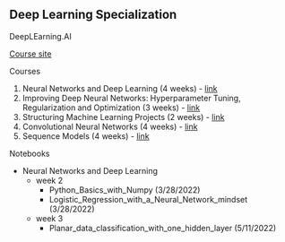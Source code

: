 ## Deep Learning Specialization
DeepLEarning.AI

[Course site](https://www.coursera.org/specializations/deep-learning)

Courses
1. Neural Networks and Deep Learning (4 weeks) - [link](https://www.coursera.org/learn/neural-networks-deep-learning)
2. Improving Deep Neural Networks: Hyperparameter Tuning, Regularization and Optimization (3 weeks) - [link](https://www.coursera.org/learn/deep-neural-network)
3. Structuring Machine Learning Projects (2 weeks) - [link](https://www.coursera.org/learn/machine-learning-projects)
4. Convolutional Neural Networks (4 weeks) - [link](https://www.coursera.org/learn/convolutional-neural-networks)
5. Sequence Models (4 weeks) - [link](https://www.coursera.org/learn/nlp-sequence-models)

Notebooks
- Neural Networks and Deep Learning
    - week 2
        - Python_Basics_with_Numpy (3/28/2022)
        - Logistic_Regression_with_a_Neural_Network_mindset (3/28/2022)
    - week 3
        - Planar_data_classification_with_one_hidden_layer (5/11/2022)
